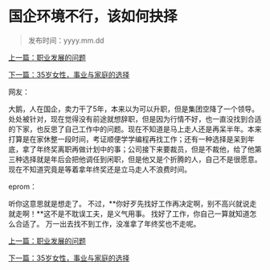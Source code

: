 # 国企环境不行，该如何抉择
>
>发布时间：yyyy.mm.dd

[上一篇：职业发展的问题](/work/article40)

[下一篇：35岁女性，事业与家庭的选择](/work/article42)

网友：

大鹅，人在国企，卖力干了5年，本来以为可以升职，但是集团空降了一个领导。处处被针对，现在觉得没有前途就想辞职，但是因为行情不好，也一直没找到合适的下家，也反思了自己工作中的问题。现在不知道是马上走人还是再呆半年。本来打算是在家休整一段时间，考证顺便学学编程再找工作；还有一种选择是呆到年底，拿了年终奖离职再做计划中的事；公司接下来要裁员，但是不裁他，给了他第三种选择就是年后会把他调任到闲职，但是他又是个折腾的人，自己不是很愿意。现在不知道究竟是等着拿年终奖还是立马走人不浪费时间。

eprom：

听你这意思就是想走了。 不过，**你好歹先找好工作再决定啊，别不高兴就说走就走啊！**这不是不耽误工夫，是义气用事。 找好了工作，你自己一算就知道怎么合适了。 万一出去找不到工作，没准拿了年终奖也不走呢。

[上一篇：职业发展的问题](/work/article40)

[下一篇：35岁女性，事业与家庭的选择](/work/article42)


















​     











